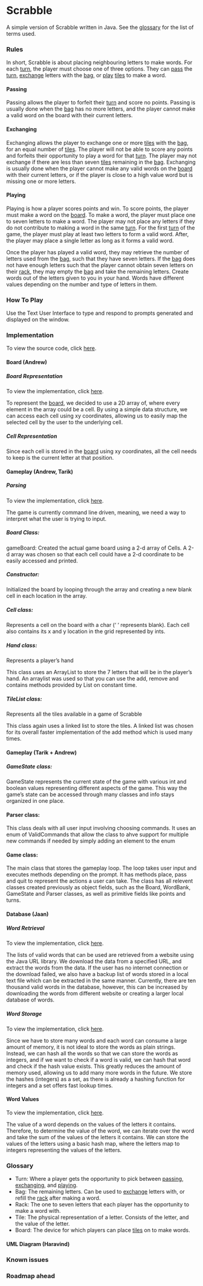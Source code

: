 # Scrabble

A simple version of Scrabble written in Java. See the [glossary](#Glossary) for the list of terms used.

### Rules

In short, Scrabble is about placing neighbouring letters to make words. For each [turn](#Glossary), the player must choose one of three options. They can [pass](#Passing) the [turn](#Glossary), [exchange](#Exchanging) letters with the [bag](#Glossary), or [play](#Playing) [tiles](#Glossary) to make a word.

#### Passing

Passing allows the player to forfeit their [turn](#Glossary) and score no points. Passing is usually done when the [bag](#Glossary) has no more letters, and the player cannot make a valid word on the board with their current letters.

#### Exchanging

Exchanging allows the player to exchange one or more [tiles](#Glossary) with the [bag](#Glossary), for an equal number of [tiles](#Glossary). The player will not be able to score any points and forfeits their opportunity to play a word for that [turn](#Glossary). The player may not exchange if there are less than seven [tiles](#Glossary) remaining in the [bag](#Glossary). Exchanging is usually done when the player cannot make any valid words on the [board](#Glossary) with their current letters, or if the player is close to a high value word but is missing one or more letters.

#### Playing

Playing is how a player scores points and win. To score points, the player must make a word on the [board](#Glossary). To make a word, the player must place one to seven letters to make a word. The player may not place any letters if they do not contribute to making a word in the same [turn](#Glossary). For the first [turn](#Glossary) of the game, the player must play at least two letters to form a valid word. After, the player may place a single letter as long as it forms a valid word.

Once the player has played a valid word, they may retrieve the number of letters used from the [bag](#Glossary), such that they have seven letters. If the [bag](#Glossary) does not have enough letters such that the player cannot obtain seven letters on their [rack](#Glossary), they may empty the [bag](#Glossary) and take the remaining letters.
Create words out of the letters given to you in your hand. Words have different values depending on the number and type of letters in them.

### How To Play

Use the Text User Interface to type and respond to prompts generated and displayed on the window.

### Implementation

To view the source code, click [here](src).

#### Board (Andrew)

##### Board Representation

To view the implementation, click [here](src/Board.java).

To represent the [board](#Glossary), we decided to use a 2D array of, where every element in the array could be a cell. By using a simple data structure, we can access each cell using xy coordinates, allowing us to easily map the selected cell by the user to the underlying cell. 

##### Cell Representation

Since each cell is stored in the [board](#Glossary) using xy coordinates, all the cell needs to keep is the current letter at that position. 

#### Gameplay (Andrew, Tarik)

##### Parsing

To view the implementation, click [here](src/GameState.java).

The game is currently command line driven, meaning, we need a way to interpret what the user is trying to input.

##### Board Class:
gameBoard: Created the actual game board using a 2-d array of Cells. A 2-d array was chosen so that each cell could have a 2-d coordinate to be easily accessed and printed. 


##### Constructor:


Initialized the board by looping through the array and creating a new blank cell in each location in the array.


##### Cell class:
Represents a cell on the board with a char (‘ ‘ represents blank). Each cell also contains its x and y location in the grid represented by ints.

##### Hand class:
Represents a player’s hand


This class uses an ArrayList to store the 7 letters that will be in the player’s hand. An arraylist was used so that you can use the add, remove and contains methods provided by List on constant time.


##### TileList class:


Represents all the tiles available in a game of Scrabble


This class again uses a linked list to store the tiles. A linked list was chosen for its overall faster implementation of the add method which is used many times.

#### Gameplay (Tarik + Andrew)

##### GameState class:

GameState represents the current state of the game with various int and boolean values representing different aspects of the game. This way the game’s state can be accessed through many classes and info stays organized in one place.

#### Parser class:

This class deals with all user input involving choosing commands. It uses an enum of ValidCommands that allow the class to ahve support for multiple new commands if needed by simply adding an element to the enum

#### Game class:

The main class that stores the gameplay loop. The loop takes user input and executes methods depending on the prompt. It has methods place, pass and quit to represent the actions a user can take. The class has all relevent classes created previously as object fields, such as the Board, WordBank, GameState and Parser classes, as well as primitive fields like points and turns.

#### Database (Jaan)

##### Word Retrieval

To view the implementation, click [here](src/WordReader.java).

The lists of valid words that can be used are retrieved from a website using the Java URL library. We download the data from a specified URL, and extract the words from the data. If the user has no internet connection or the download failed, we also have a backup list of words stored in a local text file which can be extracted in the same manner. Currently, there are ten thousand valid words in the database, however, this can be increased by downloading the words from different website or creating a larger local database of words.

##### Word Storage

To view the implementation, click [here](src/WordBank.java).

Since we have to store many words and each word can consume a large amount of memory, it is not ideal to store the words as plain strings. Instead, we can hash all the words so that we can store the words as integers, and if we want to check if a word is valid, we can hash that word and check if the hash value exists. This greatly reduces the amount of memory used, allowing us to add many more words in the future. We store the hashes (integers) as a set, as there is already a hashing function for integers and a set offers fast lookup times.

#### Word Values

To view the implementation, click [here](src/WordBank.java).

The value of a word depends on the values of the letters it contains. Therefore, to determine the value of the word, we can iterate over the word and take the sum of the values of the letters it contains. We can store the values of the letters using a basic hash map, where the letters map to integers representing the values of the letters.

### Glossary

- Turn: Where a player gets the opportunity to pick between [passing](#Passing), [exchanging](#Exchanging), and [playing](#Playing).
- Bag: The remaining letters. Can be used to [exchange](#Exchange) letters with, or refill the [rack](#Glossary) after making a word.
- Rack: The one to seven letters that each player has the opportunity to make a word with.
- Tile: The physical representation of a letter. Consists of the letter, and the value of the letter.
- Board: The device for which players can place [tiles](#Glossary) on to make words.

#### UML Diagram (Haravind)

### Known issues

### Roadmap ahead

